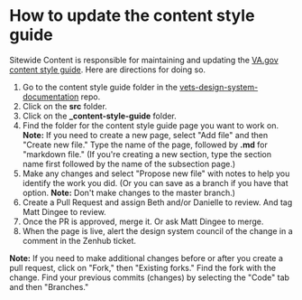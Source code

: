 # How to update the content style guide
Sitewide Content is responsible for maintaining and updating the [VA.gov content style guide](https://design.va.gov/content-style-guide/). Here are directions for doing so.

1. Go to the content style guide folder in the [vets-design-system-documentation](https://github.com/department-of-veterans-affairs/vets-design-system-documentation) repo.
2. Click on the **src** folder.
3. Click on the **_content-style-guide** folder.
4. Find the folder for the content style guide page you want to work on. **Note:** If you need to create a new page, select "Add file" and then "Create new file." Type the name of the page, followed by **.md** for "markdown file." (If you're creating a new section, type the section name first followed by the name of the subsection page.)
5. Make any changes and select "Propose new file" with notes to help you identify the work you did. (Or you can save as a branch if you have that option. **Note:** Don't make changes to the master branch.)  
6. Create a Pull Request and assign Beth and/or Danielle to review. And tag Matt Dingee to review.
7. Once the PR is approved, merge it. Or ask Matt Dingee to merge. 
8. When the page is live, alert the design system council of the change in a comment in the Zenhub ticket.

**Note:** If you need to make additional changes before or after you create a pull request, click on "Fork," then "Existing forks." Find the fork with the change. Find your previous commits (changes) by selecting the "Code" tab and then "Branches."
